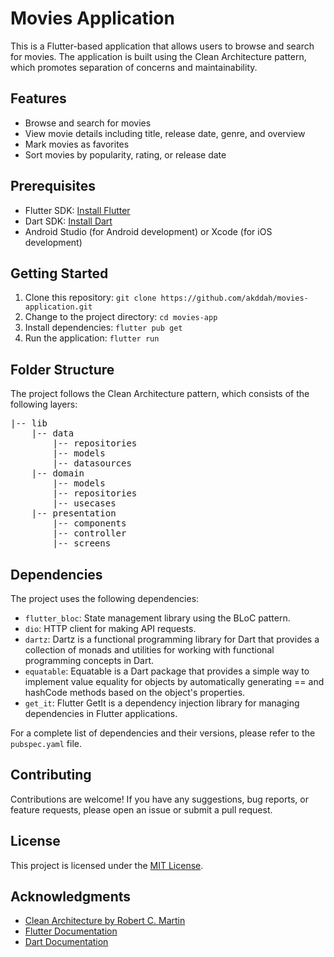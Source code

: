 <h1>Movies Application</h1>

<p>This is a Flutter-based application that allows users to browse and search for movies. The application is built using the Clean Architecture pattern, which promotes separation of concerns and maintainability.</p>

<h2>Features</h2>

<ul>
  <li>Browse and search for movies</li>
  <li>View movie details including title, release date, genre, and overview</li>
  <li>Mark movies as favorites</li>
  <li>Sort movies by popularity, rating, or release date</li>
</ul>

<h2>Prerequisites</h2>

<ul>
  <li>Flutter SDK: <a href="https://flutter.dev/docs/get-started/install">Install Flutter</a></li>
  <li>Dart SDK: <a href="https://dart.dev/get-dart">Install Dart</a></li>
  <li>Android Studio (for Android development) or Xcode (for iOS development)</li>
</ul>

<h2>Getting Started</h2>

<ol>
  <li>Clone this repository: <code>git clone https://github.com/akddah/movies-application.git</code></li>
  <li>Change to the project directory: <code>cd movies-app</code></li>
  <li>Install dependencies: <code>flutter pub get</code></li>
  <li>Run the application: <code>flutter run</code></li>
</ol>

<h2>Folder Structure</h2>

<p>The project follows the Clean Architecture pattern, which consists of the following layers:</p>

<pre>
|-- lib
    |-- data
        |-- repositories
        |-- models
        |-- datasources
    |-- domain
        |-- models
        |-- repositories
        |-- usecases
    |-- presentation
        |-- components
        |-- controller
        |-- screens
</pre>

<h2>Dependencies</h2>

<p>The project uses the following dependencies:</p>

<ul>
  <li><code>flutter_bloc</code>: State management library using the BLoC pattern.</li>
  <li><code>dio</code>: HTTP client for making API requests.</li>
  <li><code>dartz</code>: Dartz is a functional programming library for Dart that provides a collection of monads and utilities for working with functional programming concepts in Dart.</li>
  <li><code>equatable</code>: Equatable is a Dart package that provides a simple way to implement value equality for objects by automatically generating == and hashCode methods based on the object's properties.</li>
  <li><code>get_it</code>: Flutter GetIt is a dependency injection library for managing dependencies in Flutter applications.</li>
</ul>

<p>For a complete list of dependencies and their versions, please refer to the <code>pubspec.yaml</code> file.</p>

<h2>Contributing</h2>

<p>Contributions are welcome! If you have any suggestions, bug reports, or feature requests, please open an issue or submit a pull request.</p>

<h2>License</h2>

<p>This project is licensed under the <a href="LICENSE">MIT License</a>.</p>

<h2>Acknowledgments</h2>

<ul>
  <li><a href="https://blog.cleancoder.com/uncle-bob/2012/08/13/the-clean-architecture.html">Clean Architecture by Robert C. Martin</a></li>
  <li><a href="https://flutter.dev/docs">Flutter Documentation</a></li>
  <li><a href="https://dart.dev/guides">Dart Documentation</a></li>
</ul>
